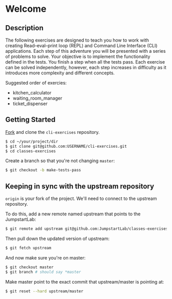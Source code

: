 # Welcome

## Description

The following exercises are designed to teach you how to work with creating
Read–eval–print loop (REPL) and Command Line Interface (CLI) applications.
Each step of this adventure you will be presented with a series of problems
to solve. Your objective is to implement the functionality defined in the
tests. You finish a step when all the tests pass. Each exercise can be solved
independently, however, each step increases in difficulty as it introduces
more complexity and different concepts.

Suggested order of exercies:

* kitchen_calculator
* waiting_room_manager
* ticket_dispenser

## Getting Started

[Fork](https://github.com/JumpstartLab/cli-exercises/fork) and clone the `cli-exercises` repository.

```bash
$ cd ~/your/project/dir
$ git clone git@github.com:USERNAME/cli-exercises.git
$ cd classes-exercises
```

Create a branch so that you're not changing `master`:

```bash
$ git checkout -b make-tests-pass
```

## Keeping in sync with the upstream repository

`origin` is your fork of the project. We'll need to connect to the upstream repository.

To do this, add a new remote named upstream that points to the JumpstartLab:

```bash
$ git remote add upstream git@github.com:JumpstartLab/classes-exercises.git
```

Then pull down the updated version of upstream:

```bash
$ git fetch upstream
```

And now make sure you're on master:

```bash
$ git checkout master
$ git branch # should say *master
```

Make master point to the exact commit that upstream/master is pointing at:

```bash
$ git reset --hard upstream/master
```